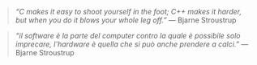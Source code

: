 > <cite>“C makes it easy to shoot yourself in the foot; C++ makes it harder, but when you do it blows your whole leg off.”</cite> ― Bjarne Stroustrup 

> <cite>“il software è la parte del computer contro la quale è possibile solo imprecare, l'hardware è quella che si può anche prendere a calci.”</cite> ― Bjarne Stroustrup
